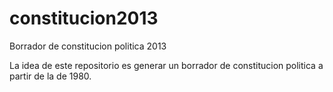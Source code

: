 constitucion2013
================

Borrador de constitucion politica 2013

La idea de este repositorio es generar un borrador de constitucion politica a partir de la de 1980.
